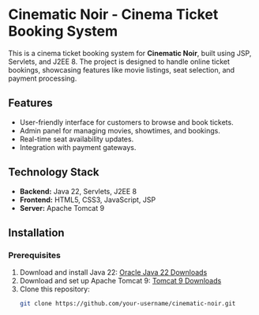 # Cinematic Noir - Cinema Ticket Booking System

This is a cinema ticket booking system for **Cinematic Noir**, built using JSP, Servlets, and J2EE 8. The project is designed to handle online ticket bookings, showcasing features like movie listings, seat selection, and payment processing.

## Features
- User-friendly interface for customers to browse and book tickets.
- Admin panel for managing movies, showtimes, and bookings.
- Real-time seat availability updates.
- Integration with payment gateways.

## Technology Stack
- **Backend:** Java 22, Servlets, J2EE 8
- **Frontend:** HTML5, CSS3, JavaScript, JSP
- **Server:** Apache Tomcat 9

## Installation

### Prerequisites
1. Download and install Java 22:
   [Oracle Java 22 Downloads](https://www.oracle.com/java/technologies/javase/jdk22-archive-downloads.html)
2. Download and set up Apache Tomcat 9:
   [Tomcat 9 Downloads](https://tomcat.apache.org/download-90.cgi)
3. Clone this repository:
   ```bash
   git clone https://github.com/your-username/cinematic-noir.git
